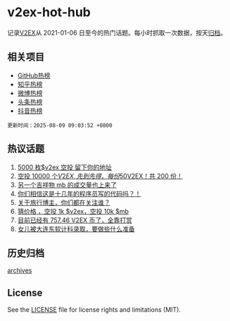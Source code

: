 # v2ex-hot-hub

 记录[V2EX](https://www.v2ex.com/)从 2021-01-06 日至今的热门话题。每小时抓取一次数据，按天[归档](archives)。
 
 ## 相关项目

- [GitHub热榜](https://github.com/lonnyzhang423/github-hot-hub)
- [知乎热榜](https://github.com/lonnyzhang423/zhihu-hot-hub)
- [微博热榜](https://github.com/lonnyzhang423/weibo-hot-hub)
- [头条热榜](https://github.com/lonnyzhang423/toutiao-hot-hub)
- [抖音热榜](https://github.com/lonnyzhang423/douyin-hot-hub)


 `更新时间：2025-08-09 09:03:52 +0800`

## 热议话题

1. [5000 枚$v2ex 空投 留下你的地址](https://www.v2ex.com/t/1151092)
1. [空投 10000 个$V2EX,先到先得，每份 50$V2EX！共 200 份！](https://www.v2ex.com/t/1151128)
1. [另一个吉祥物 mb 的成交量也上来了](https://www.v2ex.com/t/1151031)
1. [你们相信这是十几年的程序员写的代码吗？！](https://www.v2ex.com/t/1150932)
1. [关于旅行博主，你们都在关注谁？](https://www.v2ex.com/t/1150933)
1. [猜价格 ，空投 1k $v2ex，空投 10k $mb](https://www.v2ex.com/t/1151114)
1. [目前已经有 757.46 V2EX 币了，全靠打赏](https://www.v2ex.com/t/1150892)
1. [女儿被大连东软计科录取，要做些什么准备](https://www.v2ex.com/t/1151009)

## 历史归档

[archives](archives)

## License

See the [LICENSE](LICENSE) file for license rights and limitations (MIT).
